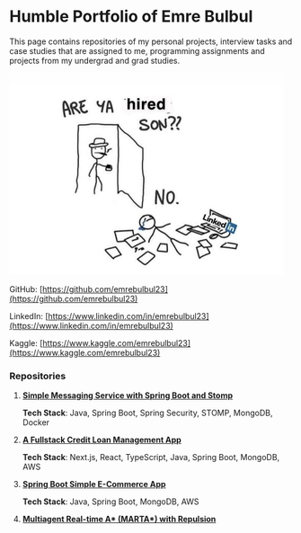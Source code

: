 # Humble Portfolio of Emre Bulbul

This page contains repositories of my personal projects, interview tasks and case studies that are assigned to me, programming assignments and projects from my undergrad and grad studies.

![](https://github.com/emrebulbul23/portfolio-emre-bulbul/blob/master/are-ya-hired-son.jpg)

GitHub: [https://github.com/emrebulbul23](https://github.com/emrebulbul23)

LinkedIn: [https://www.linkedin.com/in/emrebulbul23](https://www.linkedin.com/in/emrebulbul23)

Kaggle: [https://www.kaggle.com/emrebulbul23](https://www.kaggle.com/emrebulbul23)

### Repositories

1. [**Simple Messaging Service with Spring Boot and Stomp**](https://github.com/emrebulbul23/simple-messaging-service)

    **Tech Stack**: Java, Spring Boot, Spring Security, STOMP, MongoDB, Docker

2. [**A Fullstack Credit Loan Management App**](https://github.com/emrebulbul23/credit-manager-app-fullstack)

    **Tech Stack**: Next.js, React, TypeScript, Java, Spring Boot, MongoDB, AWS

3. [**Spring Boot Simple E-Commerce App**](https://github.com/emrebulbul23/spring-boot-simple-e-commerce)

    **Tech Stack**: Java, Spring Boot, MongoDB, AWS
    
4. [**Multiagent Real-time A\* (MARTA\*) with Repulsion**](https://github.com/emrebulbul23/Multiagent_Real_Time_A_Star_with_Repulsion)    
